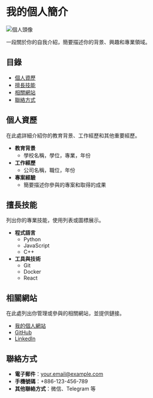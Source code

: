 # 我的個人簡介
![個人頭像](image/63428-1.jpg)

一段關於你的自我介紹，簡要描述你的背景、興趣和專業領域。

## 目錄

- [個人資歷](#個人資歷)
- [擅長技能](#擅長技能)
- [相關網站](#相關網站)
- [聯絡方式](#聯絡方式)

## 個人資歷

在此處詳細介紹你的教育背景、工作經歷和其他重要經歷。

- **教育背景**
  - 學校名稱，學位，專業，年份
- **工作經歷**
  - 公司名稱，職位，年份
- **專案經驗**
  - 簡要描述你參與的專案和取得的成果

## 擅長技能

列出你的專業技能，使用列表或圖標展示。

- **程式語言**
  - Python
  - JavaScript
  - C++
- **工具與技術**
  - Git
  - Docker
  - React

## 相關網站

在此處列出你管理或參與的相關網站，並提供鏈接。

- [我的個人網站](https://yourpersonalwebsite.com)
- [GitHub](https://github.com/你的用戶名)
- [LinkedIn](https://www.linkedin.com/in/你的用戶名)

## 聯絡方式

- **電子郵件**：your.email@example.com
- **手機號碼**：+886-123-456-789
- **其他聯絡方式**：微信、Telegram 等

